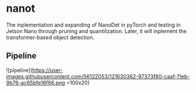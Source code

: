 # nanot
The inplementation and expanding of NanoDet in pyTorch and testing in Jetson Nano through pruning and quantilization. Later, it will inplement the transformer-based object detection.
## Pipeline
![pipeline](https://user-images.githubusercontent.com/56122053/121630362-97373f80-caaf-11eb-9b76-ac65bfe16f66.png =100x20)

